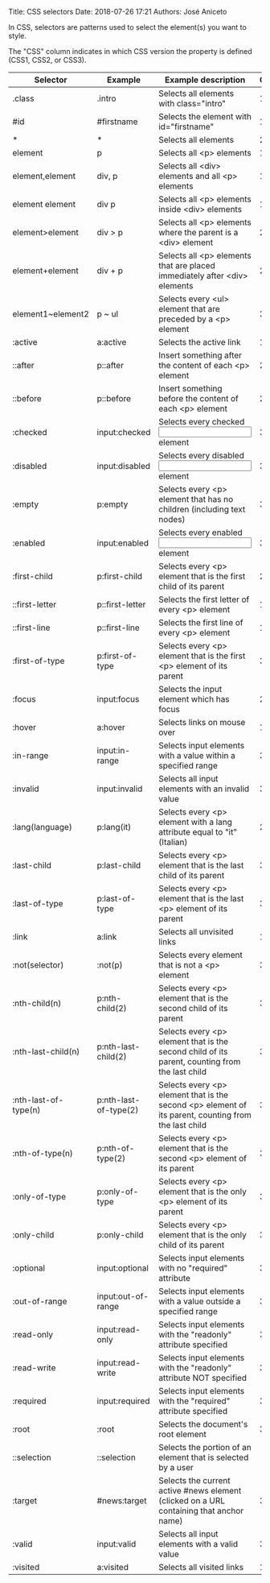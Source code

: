Title: CSS selectors
Date: 2018-07-26 17:21 
Authors: José Aniceto


In CSS, selectors are patterns used to select the element(s) you want to style.

The "CSS" column indicates in which CSS version the property is defined (CSS1, CSS2, or CSS3).

Selector	 | 	Example	 | 	Example description	 | 	CSS
-----	 | 	-----	 | 	-----	 | 	-----
.class	 | 	.intro	 | 	Selects all elements with class="intro"	 | 	1
#id	 | 	#firstname	 | 	Selects the element with id="firstname"	 | 	1
\*	 | 	\*	 | 	Selects all elements	 | 	2
element	 | 	p	 | 	Selects all \<p> elements	 | 	1
element,element	 | 	div, p	 | 	Selects all \<div> elements and all \<p> elements	 | 	1
element element	 | 	div p	 | 	Selects all \<p> elements inside \<div> elements	 | 	1
element>element	 | 	div > p	 | 	Selects all \<p> elements where the parent is a \<div> element	 | 	2
element+element	 | 	div + p	 | 	Selects all \<p> elements that are placed immediately after \<div> elements	 | 	2
element1~element2	 | 	p ~ ul	 | 	Selects every \<ul> element that are preceded by a \<p> element	 | 	3
:active	 | 	a:active	 | 	Selects the active link	 | 	1
::after	 | 	p::after	 | 	Insert something after the content of each \<p> element	 | 	2
::before	 | 	p::before	 | 	Insert something before the content of each \<p> element	 | 	2
:checked	 | 	input:checked	 | 	Selects every checked <input> element	 | 	3
:disabled	 | 	input:disabled	 | 	Selects every disabled <input> element	 | 	3
:empty	 | 	p:empty	 | 	Selects every \<p> element that has no children (including text nodes)	 | 	3
:enabled	 | 	input:enabled	 | 	Selects every enabled <input> element	 | 	3
:first-child	 | 	p:first-child	 | 	Selects every \<p> element that is the first child of its parent	 | 	2
::first-letter	 | 	p::first-letter	 | 	Selects the first letter of every \<p> element	 | 	1
::first-line	 | 	p::first-line	 | 	Selects the first line of every \<p> element	 | 	1
:first-of-type	 | 	p:first-of-type	 | 	Selects every \<p> element that is the first \<p> element of its parent	 | 	3
:focus	 | 	input:focus	 | 	Selects the input element which has focus	 | 	2
:hover	 | 	a:hover	 | 	Selects links on mouse over	 | 	1
:in-range	 | 	input:in-range	 | 	Selects input elements with a value within a specified range	 | 	3
:invalid	 | 	input:invalid	 | 	Selects all input elements with an invalid value	 | 	3
:lang(language)	 | 	p:lang(it)	 | 	Selects every \<p> element with a lang attribute equal to "it" (Italian)	 | 	2
:last-child	 | 	p:last-child	 | 	Selects every \<p> element that is the last child of its parent	 | 	3
:last-of-type	 | 	p:last-of-type	 | 	Selects every \<p> element that is the last \<p> element of its parent	 | 	3
:link	 | 	a:link	 | 	Selects all unvisited links	 | 	1
:not(selector)	 | 	:not(p)	 | 	Selects every element that is not a \<p> element	 | 	3
:nth-child(n)	 | 	p:nth-child(2)	 | 	Selects every \<p> element that is the second child of its parent	 | 	3
:nth-last-child(n)	 | 	p:nth-last-child(2)	 | 	Selects every \<p> element that is the second child of its parent, counting from the last child	 | 	3
:nth-last-of-type(n)	 | 	p:nth-last-of-type(2)	 | 	Selects every \<p> element that is the second \<p> element of its parent, counting from the last child	 | 	3
:nth-of-type(n)	 | 	p:nth-of-type(2)	 | 	Selects every \<p> element that is the second \<p> element of its parent	 | 	3
:only-of-type	 | 	p:only-of-type	 | 	Selects every \<p> element that is the only \<p> element of its parent	 | 	3
:only-child	 | 	p:only-child	 | 	Selects every \<p> element that is the only child of its parent	 | 	3
:optional	 | 	input:optional	 | 	Selects input elements with no "required" attribute	 | 	3
:out-of-range	 | 	input:out-of-range	 | 	Selects input elements with a value outside a specified range	 | 	3
:read-only	 | 	input:read-only	 | 	Selects input elements with the "readonly" attribute specified	 | 	3
:read-write	 | 	input:read-write	 | 	Selects input elements with the "readonly" attribute NOT specified	 | 	3
:required	 | 	input:required	 | 	Selects input elements with the "required" attribute specified	 | 	3
:root	 | 	:root	 | 	Selects the document's root element	 | 	3
::selection	 | 	::selection	 | 	Selects the portion of an element that is selected by a user	 | 	
:target	 | 	#news:target	 | 	Selects the current active #news element (clicked on a URL containing that anchor name)	 | 	3
:valid	 | 	input:valid	 | 	Selects all input elements with a valid value	 | 	3
:visited	 | 	a:visited	 | 	Selects all visited links	 | 	1

